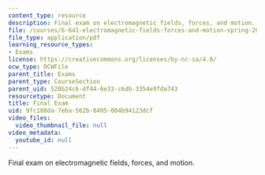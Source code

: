 ```yaml
---
content_type: resource
description: Final exam on electromagnetic fields, forces, and motion.
file: /courses/6-641-electromagnetic-fields-forces-and-motion-spring-2009/9fc188da7eba562b8405004b94123dcf_MIT6_641s09_exam2006.pdf
file_type: application/pdf
learning_resource_types:
- Exams
license: https://creativecommons.org/licenses/by-nc-sa/4.0/
ocw_type: OCWFile
parent_title: Exams
parent_type: CourseSection
parent_uid: 528b24c6-df44-6e33-c6db-3354e9fda743
resourcetype: Document
title: Final Exam
uid: 9fc188da-7eba-562b-8405-004b94123dcf
video_files:
  video_thumbnail_file: null
video_metadata:
  youtube_id: null
---
```

Final exam on electromagnetic fields, forces, and motion.